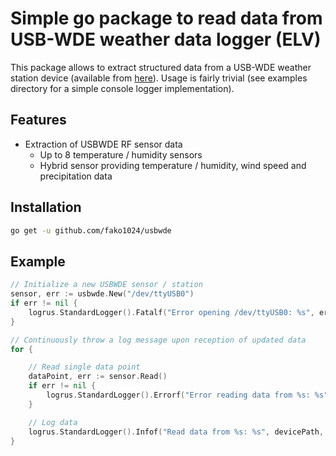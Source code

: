# Simple go package to read data from USB-WDE weather data logger (ELV)
This package allows to extract structured data from a USB-WDE weather station device (available from [here](https://www.elv.de/usb-wetterdaten-empfaenger-usb-wde1-komplettbausatz-1.html)). Usage is fairly trivial (see examples directory for a simple console logger implementation).

## Features
- Extraction of USBWDE RF sensor data
	- Up to 8 temperature / humidity sensors
	- Hybrid sensor providing temperature / humidity, wind speed and precipitation data

## Installation
```bash
go get -u github.com/fako1024/usbwde
```

## Example
```go
// Initialize a new USBWDE sensor / station
sensor, err := usbwde.New("/dev/ttyUSB0")
if err != nil {
    logrus.StandardLogger().Fatalf("Error opening /dev/ttyUSB0: %s", err)
}

// Continuously throw a log message upon reception of updated data
for {

    // Read single data point
    dataPoint, err := sensor.Read()
    if err != nil {
        logrus.StandardLogger().Errorf("Error reading data from %s: %s", devicePath, err)
    }

    // Log data
    logrus.StandardLogger().Infof("Read data from %s: %s", devicePath, dataPoint)
}
```
